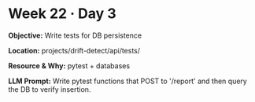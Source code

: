 # Week 22 · Day 3

**Objective:** Write tests for DB persistence

**Location:** projects/drift-detect/api/tests/

**Resource & Why:** pytest + databases

**LLM Prompt:** Write pytest functions that POST to '/report' and then query the DB to verify insertion.
